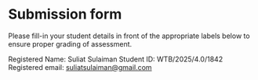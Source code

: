 # Submission form

Please fill-in your student details in front of the appropriate labels
below to ensure proper grading of assessment.

Registered Name: Suliat Sulaiman
Student ID: WTB/2025/4.0/1842
Registered email: suliatsulaiman@gmail.com

